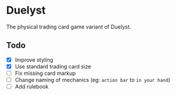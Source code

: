 # Duelyst

The physical trading card game variant of Duelyst.

## Todo

- [x] Improve styling
- [x] Use standard trading card size
- [ ] Fix missing card markup
- [ ] Change naming of mechanics (eg: `action bar` to `in your hand`)
- [ ] Add rulebook
